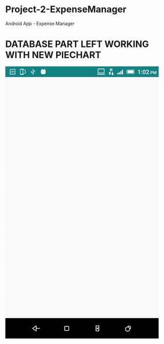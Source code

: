 # Project-2-ExpenseManager
Android App - Expense Manager
# DATABASE PART LEFT WORKING WITH NEW PIECHART
![](https://github.com/ashutosh00074/Project-2-ExpenseManager/blob/master/ezgif-1-156364bfba.gif)
